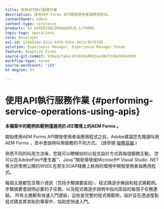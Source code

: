 ```yaml
---
title: 使用API執行服務作業
description: 使用AEM Forms API開發使用者端應用程式。
contentOwner: admin
content-type: reference
products: SG_EXPERIENCEMANAGER/6.5/FORMS
topic-tags: operations
role: Developer
exl-id: 62489194-82ca-44f6-b5be-4411c95f6f80
solution: Experience Manager, Experience Manager Forms
feature: Adaptive Forms
source-git-commit: 939a2efa64c853928a9082aa30d7338e98deb695
workflow-type: tm+mt
source-wordcount: '189'
ht-degree: 0%

---
```


# 使用API執行服務作業 {#performing-service-operations-using-apis}

**本檔案中的範例和範例僅適用於JEE環境上的AEM Forms 。**

開始使用AEM Forms API開發使用者端應用程式之前，Adobe建議您先閱讀叫用AEM Forms ，其中會說明叫用服務的不同方式。 (請參閱 [服務容器](/help/forms/developing/service-container.md#service-container).)

熟悉不同的叫用方法後，您就可以瞭解如何以程式設計方式與每個服務互動。 您可以在AdobeFlex®產生器™、Java™開發環境或Microsoft® Visual Studio .NET等允許使用公開的WSDL在原生SOAP棧疊上耗用的環境中開發使用者端應用程式。

每個主題都包含簡介資訊（包括步驟摘要區段）、程式碼逐步解說和程式碼範例。 步驟摘要會說明必要的子任務，以及程式碼逐步說明中指向區段的每個子任務連結。 所有主題都有快速入門連結，這些是完整的程式碼範例，設計旨在透過復製程式碼並將其貼到專案中，協助您快速入門。
